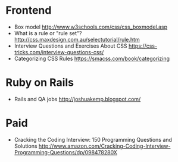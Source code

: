 # Frontend
 - Box model http://www.w3schools.com/css/css_boxmodel.asp
 - What is a rule or "rule set"? http://css.maxdesign.com.au/selectutorial/rule.htm
 - Interview Questions and Exercises About CSS https://css-tricks.com/interview-questions-css/
 - Categorizing CSS Rules https://smacss.com/book/categorizing
 
# Ruby on Rails
 - Rails and QA jobs http://joshuakemp.blogspot.com/
 
# Paid
 - Cracking the Coding Interview: 150 Programming Questions and Solutions http://www.amazon.com/Cracking-Coding-Interview-Programming-Questions/dp/098478280X
